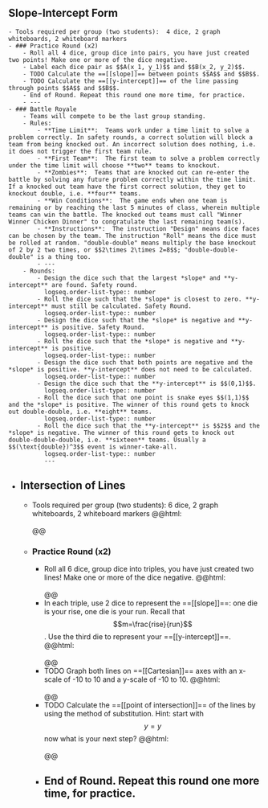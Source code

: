 ## Slope-Intercept Form
	- Tools required per group (two students):  4 dice, 2 graph whiteboards, 2 whiteboard markers
	- ### Practice Round (x2)
		- Roll all 4 dice, group dice into pairs, you have just created two points! Make one or more of the dice negative.
		- Label each dice pair as $$A(x_1, y_1)$$ and $$B(x_2, y_2)$$.
		- TODO Calculate the ==[[slope]]== between points $$A$$ and $$B$$.
		- TODO Calculate the ==[[y-intercept]]== of the line passing through points $$A$$ and $$B$$.
		- End of Round. Repeat this round one more time, for practice.
		- ---
	- ### Battle Royale
		- Teams will compete to be the last group standing.
		- Rules:
			- **Time Limit**:  Teams work under a time limit to solve a problem correctly. In safety rounds, a correct solution will block a team from being knocked out. An incorrect solution does nothing, i.e. it does not trigger the first team rule.
			- **First Team**:  The first team to solve a problem correctly under the time limit will choose **two** teams to knockout.
			- **Zombies**:  Teams that are knocked out can re-enter the battle by solving any future problem correctly within the time limit. If a knocked out team have the first correct solution, they get to knockout double, i.e. **four** teams.
			- **Win Conditions**:  The game ends when one team is remaining or by reaching the last 5 minutes of class, wherein multiple teams can win the battle. The knocked out teams must call "Winner Winner Chicken Dinner" to congratulate the last remaining team(s).
			- **Instructions**:  The instruction "Design" means dice faces can be chosen by the team. The instruction "Roll" means the dice must be rolled at random. "double-double" means multiply the base knockout of 2 by 2 two times, or $$2\times 2\times 2=8$$; "double-double-double" is a thing too.
			- ---
		- Rounds:
			- Design the dice such that the largest *slope* and **y-intercept** are found. Safety round.
			  logseq.order-list-type:: number
			- Roll the dice such that the *slope* is closest to zero. **y-intercept** must still be calculated. Safety Round.
			  logseq.order-list-type:: number
			- Design the dice such that the *slope* is negative and **y-intercept** is positive. Safety Round.
			  logseq.order-list-type:: number
			- Roll the dice such that the *slope* is negative and **y-intercept** is positive.
			  logseq.order-list-type:: number
			- Design the dice such that both points are negative and the *slope* is positive. **y-intercept** does not need to be calculated.
			  logseq.order-list-type:: number
			- Design the dice such that the **y-intercept** is $$(0,1)$$.
			  logseq.order-list-type:: number
			- Roll the dice such that one point is snake eyes $$(1,1)$$ and the *slope* is positive. The winner of this round gets to knock out double-double, i.e. **eight** teams.
			  logseq.order-list-type:: number
			- Roll the dice such that the **y-intercept** is $$2$$ and the *slope* is negative. The winner of this round gets to knock out double-double-double, i.e. **sixteen** teams. Usually a $$(\text{double})^3$$ event is winner-take-all.
			  logseq.order-list-type:: number
			  ---
- ## Intersection of Lines
	- Tools required per group (two students):  6 dice, 2 graph whiteboards, 2 whiteboard markers @@html: <br><br>@@
	- ### Practice Round (x2)
		- Roll all 6 dice, group dice into triples, you have just created two lines! Make one or more of the dice negative. @@html: <br><br>@@
		- In each triple, use 2 dice to represent the ==[[slope]]==:  one die is your rise, one die is your run. Recall that $$m=\frac{rise}{run}$$. Use the third die to represent your ==[[y-intercept]]==. @@html: <br><br>@@
		- TODO Graph both lines on ==[[Cartesian]]== axes with an x-scale of -10 to 10 and a y-scale of -10 to 10. @@html: <br><br>@@
		- TODO Calculate the ==[[point of intersection]]== of the lines by using the method of substitution. Hint:  start with $$y=y$$ now what is your next step? @@html: <br><br>@@
		- End of Round. Repeat this round one more time, for practice.
		  ---